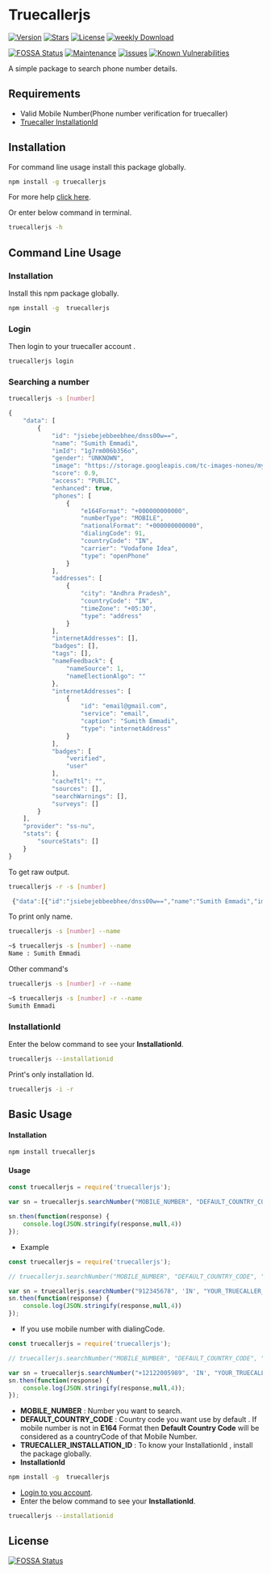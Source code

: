 # Truecallerjs
[![Version](https://img.shields.io/npm/v/truecallerjs.svg)](https://github.com/sumithemmadi/truecallerjs)
[![Stars](https://img.shields.io/github/stars/sumithemmadi/truecallerjs)](https://github.com/sumithemmadi/truecallerjs)
[![License](https://img.shields.io/npm/l/truecallerjs.svg)](https://github.com/sumithemmadi/truecallerjs)
[![weekly Download](https://img.shields.io/npm/dt/truecallerjs.svg)](https://github.com/sumithemmadi/truecallerjs)

[![FOSSA Status](https://app.fossa.com/api/projects/git%2Bgithub.com%2Fsumithemmadi%2Ftruecallerjs.svg?type=shield)](https://github.com/sumithemmadi/truecallerjs)
[![Maintenance](https://img.shields.io/npms-io/maintenance-score/truecallerjs)](https://github.com/sumithemmadi/truecallerjs)
[![issues](https://img.shields.io/github/issues/sumithemmadi/truecallerjs)](https://github.com/sumithemmadi/truecallerjs)
[![Known Vulnerabilities](https://snyk.io/test/npm/truecallerjs/badge.svg)](https://github.com/sumithemmadi/truecallerjs)

A simple  package to search phone number details.

## Requirements
   * Valid Mobile Number(Phone number verification for truecaller)
   * [Truecaller InstallationId](https://github.com/sumithemmadi/truecallerjs#installationId)

## Installation
For command line usage install this package globally.
```bash
npm install -g truecallerjs
```
For more help [click here](https://github.com/sumithemmadi/truecallerjs/blob/main/README.md#command-line-usage).

Or enter below command in terminal.

```bash
truecallerjs -h
```



## Command Line Usage
### Installation 
Install this npm package globally.

```bash
npm install -g  truecallerjs
```
### Login
Then  login to your truecaller account .
```bash
truecallerjs login
```
### Searching a number

```bash
truecallerjs -s [number]
```
```js
{
    "data": [
        {
            "id": "jsiebejebbeebhee/dnss00w==",
            "name": "Sumith Emmadi",
            "imId": "1g7rm006b356o",
            "gender": "UNKNOWN",
            "image": "https://storage.googleapis.com/tc-images-noneu/myview/1/jdvdidbdhvdjdvddbkdbeiebeieb",
            "score": 0.9,
            "access": "PUBLIC",
            "enhanced": true,
            "phones": [
                {
                    "e164Format": "+000000000000",
                    "numberType": "MOBILE",
                    "nationalFormat": "+000000000000",
                    "dialingCode": 91,
                    "countryCode": "IN",
                    "carrier": "Vodafone Idea",
                    "type": "openPhone"
                }
            ],
            "addresses": [
                {
                    "city": "Andhra Pradesh",
                    "countryCode": "IN",
                    "timeZone": "+05:30",
                    "type": "address"
                }
            ],
            "internetAddresses": [],
            "badges": [],
            "tags": [],
            "nameFeedback": {
                "nameSource": 1,
                "nameElectionAlgo": ""
            },
            "internetAddresses": [
                {
                    "id": "email@gmail.com",
                    "service": "email",
                    "caption": "Sumith Emmadi",
                    "type": "internetAddress"
                }
            ],
            "badges": [
                "verified",
                "user"
            ],
            "cacheTtl": "",
            "sources": [],
            "searchWarnings": [],
            "surveys": []
        }
    ],
    "provider": "ss-nu",
    "stats": {
        "sourceStats": []
    }
}
```
To get raw output.
```bash
truecallerjs -r -s [number]
```
```js
 {"data":[{"id":"jsiebejebbeebhee/dnss00w==","name":"Sumith Emmadi","imId":"1g7rm006b356o","gender":"UNKNOWN","image":"https://storage.googleapis.com/tc-images-noneu/myview/1/jdvdidbdhvdjdvddbkdbeiebeieb","score":0.9,"access":"PUBLIC","enhanced":true,"phones":[{"e164Format":"+000000000000","numberType":"MOBILE","nationalFormat":"+000000000000","dialingCode":91,"countryCode":"IN","carrier":"Vodafone Idea","type":"openPhone"}],"addresses":[{"city":"Andhra Pradesh","countryCode":"IN","timeZone":"+05:30","type":"address"}],"internetAddresses":[{"id":"email@gmail.com","service":"email","caption":"Sumith Emmadi","type":"internetAddress"}],"badges":["verified","user"],"tags":[],"nameFeedback":{"nameSource":1,"nameElectionAlgo":""},"cacheTtl":"","sources":[],"searchWarnings":[],"surveys":[]}],"provider":"ss-nu","stats":{"sourceStats":[]}}
```

To print only name.
```bash
truecallerjs -s [number] --name
```
```bash
~$ truecallerjs -s [number] --name
Name : Sumith Emmadi
```

Other command's
```bash
truecallerjs -s [number] -r --name
```

```bash
~$ truecallerjs -s [number] -r --name
Sumith Emmadi
```

### InstallationId

Enter the below command to see your **InstallationId**.
```bash
truecallerjs --installationid
```
Print's only installation Id.
```bash
truecallerjs -i -r
```

## Basic Usage

#### Installation

```bash
npm install truecallerjs
```

#### Usage
```js
const truecallerjs = require('truecallerjs');

var sn = truecallerjs.searchNumber("MOBILE_NUMBER", "DEFAULT_COUNTRY_CODE", "TRUECALLER_INSTALLATION_ID")

sn.then(function(response) {
    console.log(JSON.stringify(response,null,4))
});

```
- Example
```js
const truecallerjs = require('truecallerjs');

// truecallerjs.searchNumber("MOBILE_NUMBER", "DEFAULT_COUNTRY_CODE", "TRUECALLER_INSTALLATION_ID")

var sn = truecallerjs.searchNumber("912345678", 'IN', "YOUR_TRUECALLER_INSTALLATION_ID");
sn.then(function(response) {
    console.log(JSON.stringify(response,null,4))
});

```
- If you use mobile number with dialingCode.

```js
const truecallerjs = require('truecallerjs');

// truecallerjs.searchNumber("MOBILE_NUMBER", "DEFAULT_COUNTRY_CODE", "TRUECALLER_INSTALLATION_ID")

var sn = truecallerjs.searchNumber("+12122005989", 'IN', "YOUR_TRUECALLER_INSTALLATION_ID");
sn.then(function(response) {
    console.log(JSON.stringify(response,null,4));
});
```
- **MOBILE_NUMBER** : Number you want to search.
- **DEFAULT_COUNTRY_CODE** : Country code you want use by default . If mobile number is not in **E164** Format then **Default Country Code** will be considered as a countryCode of that Mobile Number.
- **TRUECALLER_INSTALLATION_ID** : To know your InstallationId , install the package globally.
-  **InstallationId**
```bash
npm install -g  truecallerjs
```
- [Login to you account](https://github.com/sumithemmadi/truecallerjs#Login).
- Enter the below command to see your **InstallationId**.

```bash
truecallerjs --installationid
```

## License
[![FOSSA Status](https://app.fossa.com/api/projects/git%2Bgithub.com%2Fsumithemmadi%2Ftruecallerjs.svg?type=large)](https://github.com/sumithemmadi/truecallerjs/)
